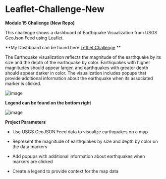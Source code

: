 # Leaflet-Challenge-New

**Module 15 Challenge (New Repo)**

This challenge shows a dashboard of Earthquake Visualization from USGS GeoJson Feed using Leaflet. 

**My Dashboard can be found here [Leftlet Challenge](http://127.0.0.1:5500/leaflet-part-1/index.html) **

The Earthquake visualization reflects the magnitude of the earthquake by its size and the depth of the earthquake by color. 
Earthquakes with higher magnitudes should appear larger, and earthquakes with greater depth should appear darker in color.
The visualization includes popups that provide additional information about the earthquake when its associated marker is clicked.

![image](https://github.com/MdataHolman/Leaflet-Challenge-New/assets/147290574/e042f8bd-6de4-4d89-b179-b26f4d10fe51)

**Legend can be found on the bottom right**

![image](https://github.com/MdataHolman/Leaflet-Challenge-New/assets/147290574/533ca762-c8f1-4b0b-8ffc-40a34a8d320c)

**Project Parameters**

* Use USGS GeoJSON Feed data to visualize earthquakes on a map
  
* Represent the magnitude of earthquakes by size and depth by color on the data markers
  
* Add popups with additional information about earthquakes when markers are clicked
  
* Create a legend to provide context for the map data
